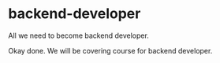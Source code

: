 # backend-developer
All we need to become backend developer.

Okay done.
We will be covering course for backend developer.